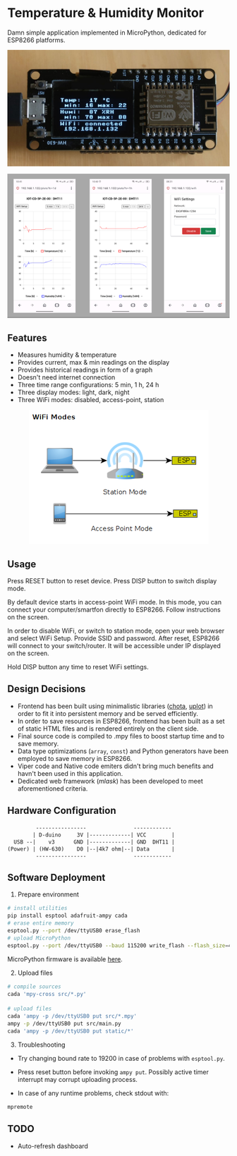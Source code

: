 # Temperature & Humidity Monitor

Damn simple application implemented in MicroPython, dedicated for ESP8266 platforms.

<p align="center">
<img src="docs/device.jpg">
</p>

<p align="center">
<img src="docs/ui.png">
</p>

## Features

- Measures humidity & temperature
- Provides current, max & min readings on the display
- Provides historical readings in form of a graph
- Doesn't need internet connection
- Three time range configurations: 5 min, 1 h, 24 h
- Three display modes: light, dark, night
- Three WiFi modes: disabled, access-point, station

<p align="center">
<img src="docs/wifi_modes.png">
</p>

## Usage

Press RESET button to reset device. Press DISP button to switch display mode.

By default device starts in access-point WiFi mode. In this mode, you can connect your computer/smartfon directly to ESP8266. Follow instructions on the screen.

In order to disable WiFi, or switch to station mode, open your web browser and select WiFi Setup. Provide SSID and password. After reset, ESP8266 will connect to your switch/router. It will be accessible under IP displayed on the screen.

Hold DISP button any time to reset WiFi settings.

## Design Decisions

- Frontend has been built using minimalistic libraries ([chota](https://jenil.github.io/chota/), [uplot](https://github.com/leeoniya/uPlot)) in order to fit it into persistent memory and be served efficiently.
- In order to save resources in ESP8266, frontend has been built as a set of static HTML files and is rendered entirely on the client side.
- Final source code is compiled to .mpy files to boost startup time and to save memory.
- Data type optimizations (`array`, `const`) and Python generators have been employed to save memory in ESP8266.
- Viper code and Native code emiters didn't bring much benefits and havn't been used in this application.
- Dedicated web framework (*mlask*) has been developed to meet aforementioned criteria.

## Hardware Configuration

```
         ----------------               ------------
        | D-duino     3V |-------------| VCC        |
  USB --|    v3      GND |-------------| GND  DHT11 |
(Power) | (HW-630)    D0 |--|4k7 ohm|--| Data       |
         ----------------               ------------
```

## Software Deployment


1. Prepare environment

```sh
# install utilities
pip install esptool adafruit-ampy cada
# erase entire memory
esptool.py --port /dev/ttyUSB0 erase_flash
# upload MicroPython
esptool.py --port /dev/ttyUSB0 --baud 115200 write_flash --flash_size=4MB -fm dio 0 ESP8266_GENERIC-20231005-v1.21.0.bin
```

MicroPython firmware is available [here](https://micropython.org/download/ESP8266_GENERIC/).

2. Upload files
```sh
# compile sources
cada 'mpy-cross src/*.py'

# upload files
cada 'ampy -p /dev/ttyUSB0 put src/*.mpy'
ampy -p /dev/ttyUSB0 put src/main.py
cada 'ampy -p /dev/ttyUSB0 put static/*'
```

3. Troubleshooting

- Try changing bound rate to 19200 in case of problems with `esptool.py`.

- Press reset button before invoking `ampy put`. Possibly active timer interrupt may corrupt uploading process.

- In case of any runtime problems, check stdout with:
```sh
mpremote
```

## TODO

- Auto-refresh dashboard
